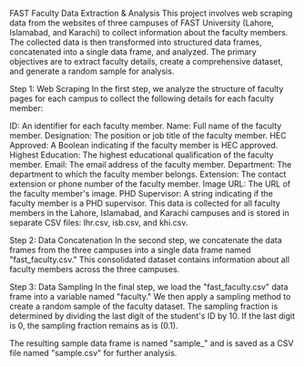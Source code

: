 FAST Faculty Data Extraction & Analysis
This project involves web scraping data from the websites of three campuses of FAST University (Lahore, Islamabad, and Karachi) to collect information about the faculty members. The collected data is then transformed into structured data frames, concatenated into a single data frame, and analyzed. The primary objectives are to extract faculty details, create a comprehensive dataset, and generate a random sample for analysis.

Step 1: Web Scraping
In the first step, we analyze the structure of faculty pages for each campus to collect the following details for each faculty member:

ID: An identifier for each faculty member.
Name: Full name of the faculty member.
Designation: The position or job title of the faculty member.
HEC Approved: A Boolean indicating if the faculty member is HEC approved.
Highest Education: The highest educational qualification of the faculty member.
Email: The email address of the faculty member.
Department: The department to which the faculty member belongs.
Extension: The contact extension or phone number of the faculty member.
Image URL: The URL of the faculty member's image.
PHD Supervisor: A string indicating if the faculty member is a PHD supervisor.
This data is collected for all faculty members in the Lahore, Islamabad, and Karachi campuses and is stored in separate CSV files: lhr.csv, isb.csv, and khi.csv.

Step 2: Data Concatenation
In the second step, we concatenate the data frames from the three campuses into a single data frame named "fast_faculty.csv." This consolidated dataset contains information about all faculty members across the three campuses.

Step 3: Data Sampling
In the final step, we load the "fast_faculty.csv" data frame into a variable named "faculty." We then apply a sampling method to create a random sample of the faculty dataset. The sampling fraction is determined by dividing the last digit of the student's ID by 10. If the last digit is 0, the sampling fraction remains as is (0.1).

The resulting sample data frame is named "sample_" and is saved as a CSV file named "sample.csv" for further analysis.
